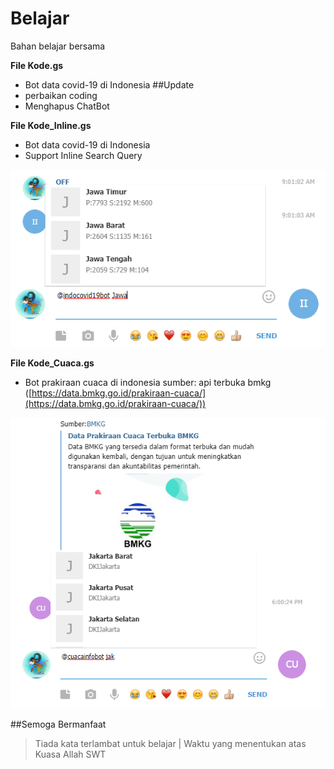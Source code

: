 # Belajar
Bahan belajar bersama

**File Kode.gs**
* Bot data covid-19 di Indonesia
##Update
* perbaikan coding
* Menghapus ChatBot

**File Kode_Inline.gs**
* Bot data covid-19 di Indonesia
* Support Inline Search Query

![Contoh Inline](/img/inline.png)

**File Kode_Cuaca.gs**
* Bot prakiraan cuaca di indonesia
sumber: api terbuka bmkg ([https://data.bmkg.go.id/prakiraan-cuaca/](https://data.bmkg.go.id/prakiraan-cuaca/))

![Contoh Bot Cuaca](/img/bmkg.png)

##Semoga Bermanfaat
>Tiada kata terlambat untuk belajar
> | Waktu yang menentukan atas Kuasa Allah SWT
